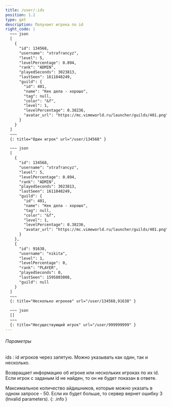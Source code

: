 ```yaml
---
title: /user/:ids
position: 1.2
type: get
description: Получает игрока по id
right_code: |
  ~~~ json
  [
    {
      "id": 134568,
      "username": "xtrafrancyz",
      "level": 5,
      "levelPercentage": 0.894,
      "rank": "ADMIN",
      "playedSeconds": 3023813,
      "lastSeen": 1611848249,
      "guild": {
        "id": 401,
        "name": "Кек дела - хорошо",
        "tag": null,
        "color": "&f",
        "level": 1,
        "levelPercentage": 0.38236,
        "avatar_url": "https://mc.vimeworld.ru/launcher/guilds/401.png"
      }
    }
  ]
  ~~~
  {: title="Один игрок" url="/user/134568" }

  ~~~ json
  [
    {
      "id": 134568,
      "username": "xtrafrancyz",
      "level": 5,
      "levelPercentage": 0.894,
      "rank": "ADMIN",
      "playedSeconds": 3023813,
      "lastSeen": 1611848249,
      "guild": {
        "id": 401,
        "name": "Кек дела - хорошо",
        "tag": null,
        "color": "&f",
        "level": 1,
        "levelPercentage": 0.38236,
        "avatar_url": "https://mc.vimeworld.ru/launcher/guilds/401.png"
      }
    },
    {
      "id": 91638,
      "username": "nikita",
      "level": 1,
      "levelPercentage": 0,
      "rank": "PLAYER",
      "playedSeconds": 0,
      "lastSeen": 1595803008,
      "guild": null
    }
  ]
  ~~~
  {: title="Несколько игроков" url="/user/134568,91638" }

  ~~~ json
  []
  ~~~
  {: title="Несуществующий игрок" url="/user/999999999" }
---
```


<h6>Параметры</h6>
ids
: id игроков через запятую. Можно указывать как один, так и несколько.

Возвращает информацию об игроке или нескольких игроках по их id. Если игрок с заданым id не найден, то он не будет показан в ответе.

Максимальное количество айдишников, которые можно указать в одном запросе - 50. Если их будет больше, то сервер вернет ошибку 3 (Invalid parameters).
{: .info }
